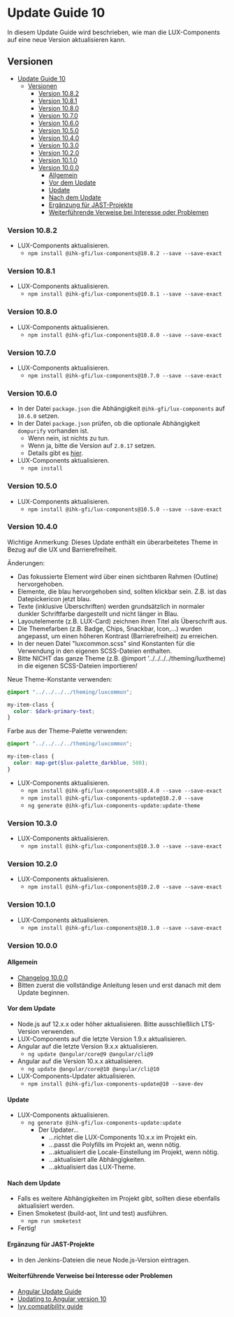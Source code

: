 # Update Guide 10

In diesem Update Guide wird beschrieben, wie man die LUX-Components auf eine neue Version aktualisieren kann.

## Versionen

- [Update Guide 10](#update-guide-10)
  - [Versionen](#versionen)
    - [Version 10.8.2](#version-1082)
    - [Version 10.8.1](#version-1081)
    - [Version 10.8.0](#version-1080)
    - [Version 10.7.0](#version-1070)
    - [Version 10.6.0](#version-1060)
    - [Version 10.5.0](#version-1050)
    - [Version 10.4.0](#version-1040)
    - [Version 10.3.0](#version-1030)
    - [Version 10.2.0](#version-1020)
    - [Version 10.1.0](#version-1010)
    - [Version 10.0.0](#version-1000)
      - [Allgemein](#allgemein)
      - [Vor dem Update](#vor-dem-update)
      - [Update](#update)
      - [Nach dem Update](#nach-dem-update)
      - [Ergänzung für JAST-Projekte](#ergänzung-für-jast-projekte)
      - [Weiterführende Verweise bei Interesse oder Problemen](#weiterführende-verweise-bei-interesse-oder-problemen)

### Version 10.8.2

- LUX-Components aktualisieren.
  - `npm install @ihk-gfi/lux-components@10.8.2 --save --save-exact`

### Version 10.8.1

- LUX-Components aktualisieren.
  - `npm install @ihk-gfi/lux-components@10.8.1 --save --save-exact`

### Version 10.8.0

- LUX-Components aktualisieren.
  - `npm install @ihk-gfi/lux-components@10.8.0 --save --save-exact`

### Version 10.7.0

- LUX-Components aktualisieren.
  - `npm install @ihk-gfi/lux-components@10.7.0 --save --save-exact`

### Version 10.6.0

- In der Datei `package.json` die Abhängigkeit `@ihk-gfi/lux-components` auf `10.6.0` setzen.
- In der Datei `package.json` prüfen, ob die optionale Abhängigkeit `dompurify` vorhanden ist.
  - Wenn nein, ist nichts zu tun.
  - Wenn ja, bitte die Version auf `2.0.17` setzen.
  - Details gibt es [hier](https://github.com/advisories/GHSA-63q7-h895-m982).
- LUX-Components aktualisieren.
  - `npm install`

### Version 10.5.0

- LUX-Components aktualisieren.
  - `npm install @ihk-gfi/lux-components@10.5.0 --save --save-exact`

### Version 10.4.0

Wichtige Anmerkung:
Dieses Update enthält ein überarbeitetes Theme in Bezug auf die UX und Barrierefreiheit.

Änderungen:

- Das fokussierte Element wird über einen sichtbaren Rahmen (Outline) hervorgehoben.
- Elemente, die blau hervorgehoben sind, sollten klickbar sein. Z.B. ist das Datepickericon jetzt blau.
- Texte (inklusive Überschriften) werden grundsätzlich in normaler dunkler Schriftfarbe dargestellt und nicht länger in Blau.
- Layoutelemente (z.B. LUX-Card) zeichnen ihren Titel als Überschrift aus.
- Die Themefarben (z.B. Badge, Chips, Snackbar, Icon,...) wurden angepasst, um einen höheren Kontrast (Barrierefreiheit) zu erreichen.
- In der neuen Datei "luxcommon.scss" sind Konstanten für die Verwendung in den eigenen SCSS-Dateien enthalten.
- Bitte NICHT das ganze Theme (z.B. @import '../../../../theming/luxtheme) in die eigenen SCSS-Dateien importieren!

Neue Theme-Konstante verwenden:

```scss
@import "../../../../theming/luxcommon";

my-item-class {
  color: $dark-primary-text;
}
```

Farbe aus der Theme-Palette verwenden:

```scss
@import "../../../../theming/luxcommon";

my-item-class {
  color: map-get($lux-palette_darkblue, 500);
}
```

- LUX-Components aktualisieren.
  - `npm install @ihk-gfi/lux-components@10.4.0 --save --save-exact`
  - `npm install @ihk-gfi/lux-components-update@10.2.0 --save`
  - `ng generate @ihk-gfi/lux-components-update:update-theme`

### Version 10.3.0

- LUX-Components aktualisieren.
  - `npm install @ihk-gfi/lux-components@10.3.0 --save --save-exact`

### Version 10.2.0

- LUX-Components aktualisieren.
  - `npm install @ihk-gfi/lux-components@10.2.0 --save --save-exact`

### Version 10.1.0

- LUX-Components aktualisieren.
  - `npm install @ihk-gfi/lux-components@10.1.0 --save --save-exact`

### Version 10.0.0

#### Allgemein

- [Changelog 10.0.0](https://github.com/IHK-GfI/lux-components/releases/tag/10.0.0)
- Bitten zuerst die vollständige Anleitung lesen und erst danach mit dem Update beginnen.

#### Vor dem Update

- Node.js auf 12.x.x oder höher aktualisieren. Bitte ausschließlich LTS-Version verwenden.
- LUX-Components auf die letzte Version 1.9.x aktualisieren.
- Angular auf die letzte Version 9.x.x aktualisieren.
  - `ng update @angular/core@9 @angular/cli@9`
- Angular auf die Version 10.x.x aktualisieren.
  - `ng update @angular/core@10 @angular/cli@10`
- LUX-Components-Updater aktualisieren.
  - `npm install @ihk-gfi/lux-components-update@10 --save-dev`

#### Update

- LUX-Components aktualisieren.
  - `ng generate @ihk-gfi/lux-components-update:update`
    - Der Updater...
      - ...richtet die LUX-Components 10.x.x im Projekt ein.
      - ...passt die Polyfills im Projekt an, wenn nötig.
      - ...aktualisiert die Locale-Einstellung im Projekt, wenn nötig.
      - ...aktualisiert alle Abhängigkeiten.
      - ...aktualisiert das LUX-Theme.

#### Nach dem Update

- Falls es weitere Abhängigkeiten im Projekt gibt, sollten diese ebenfalls aktualisiert werden.
- Einen Smoketest (build-aot, lint und test) ausführen.
  - `npm run smoketest`
- Fertig!

#### Ergänzung für JAST-Projekte

- In den Jenkins-Dateien die neue Node.js-Version eintragen.

#### Weiterführende Verweise bei Interesse oder Problemen

- [Angular Update Guide](https://update.angular.io/?l=3&v=9.1-10.0)
- [Updating to Angular version 10](https://angular.io/guide/updating-to-version-10)
- [Ivy compatibility guide](https://angular.io/guide/ivy-compatibility)

